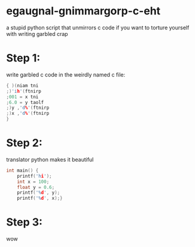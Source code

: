 # egaugnal-gnimmargorp-c-eht
a stupid python script that unmirrors c code if you want to torture yourself with writing garbled crap
# Step 1:
write garbled c code in the weirdly named c file:
```c
{ )(niam tni
;)'ih'(ftnirp    
;001 = x tni    
;6.0 = y taolf    
;)y ,'d%'(ftnirp    
;)x ,'d%'(ftnirp    
}
```
# Step 2:
translator python makes it beautiful
```c
int main() {
    printf('hi');
    int x = 100;
    float y = 0.6;
    printf('%d', y);
    printf('%d', x);}
```
# Step 3:
wow
